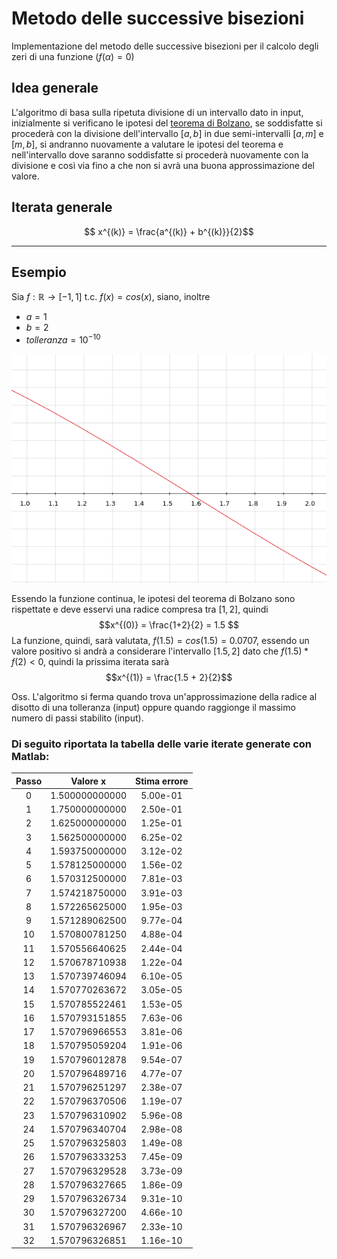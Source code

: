 # Metodo delle successive bisezioni

Implementazione del metodo delle successive bisezioni per il calcolo degli zeri di una funzione $(f(\alpha) = 0)$

## Idea generale
L'algoritmo di basa sulla ripetuta divisione di un intervallo dato in input, inizialmente si verificano le ipotesi del [teorema di Bolzano](https://it.wikipedia.org/wiki/Teorema_di_Bolzano), se soddisfatte si procederà con la divisione dell'intervallo $[a, b]$ in due semi-intervalli $[a, m]$ e $[m , b]$, si andranno nuovamente a valutare le ipotesi del teorema e nell'intervallo dove saranno soddisfatte si procederà nuovamente con la divisione e così via fino a che non si avrà una buona approssimazione del valore.

## Iterata generale

$$ x^{(k)} = \frac{a^{(k)} + b^{(k)}}{2}$$

----

## Esempio 

Sia $f: \mathbb{R} \longrightarrow [-1, 1]$ t.c. $f(x) = cos(x)$,
siano, inoltre 
* $a = 1$
* $b = 2$  
* $tolleranza = 10^{-10}$

<div align="center"><img src="img/Cos.png" /></div>

Essendo la funzione continua, le ipotesi del teorema di Bolzano sono rispettate e deve esservi una radice compresa tra $[1, 2]$, quindi 
$$x^{(0)} = \frac{1+2}{2} = 1.5 $$
La funzione, quindi, sarà valutata, $f(1.5) = cos(1.5) = 0.0707$, essendo un valore positivo si andrà a considerare l'intervallo $[1.5, 2]$ dato che $f(1.5)*f(2) < 0$, quindi la prissima iterata sarà
$$x^{(1)} = \frac{1.5 + 2}{2}$$

Oss. L'algoritmo si ferma quando trova un'approssimazione della radice al disotto di una tolleranza (input) oppure quando raggionge il massimo numero di passi stabilito (input).

### Di seguito riportata la tabella delle varie iterate generate con Matlab:

| Passo |    Valore x    | Stima errore  |
|:----: |      :----:    |    :----:     |
| 0     | 1.500000000000 | 5.00e-01      |
| 1     | 1.750000000000 | 2.50e-01      |
| 2     | 1.625000000000 | 1.25e-01      |
| 3     | 1.562500000000 | 6.25e-02      |
| 4     | 1.593750000000 | 3.12e-02      |
| 5     | 1.578125000000 | 1.56e-02      |
| 6     | 1.570312500000 | 7.81e-03      |
| 7     | 1.574218750000 | 3.91e-03      |
| 8     | 1.572265625000 | 1.95e-03      |
| 9     | 1.571289062500 | 9.77e-04      |
| 10    | 1.570800781250 | 4.88e-04      |
| 11    | 1.570556640625 | 2.44e-04      |
| 12    | 1.570678710938 | 1.22e-04      |
| 13    | 1.570739746094 | 6.10e-05      |
| 14    | 1.570770263672 | 3.05e-05      |
| 15    | 1.570785522461 | 1.53e-05      |
| 16    | 1.570793151855 | 7.63e-06      |
| 17    | 1.570796966553 | 3.81e-06      |
| 18    | 1.570795059204 | 1.91e-06      |
| 19    | 1.570796012878 | 9.54e-07      |
| 20    | 1.570796489716 | 4.77e-07      |
| 21    | 1.570796251297 | 2.38e-07      |
| 22    | 1.570796370506 | 1.19e-07      |
| 23    | 1.570796310902 | 5.96e-08      |
| 24    | 1.570796340704 | 2.98e-08      |
| 25    | 1.570796325803 | 1.49e-08      |
| 26    | 1.570796333253 | 7.45e-09      |
| 27    | 1.570796329528 | 3.73e-09      |
| 28    | 1.570796327665 | 1.86e-09      |
| 29    | 1.570796326734 | 9.31e-10      |
| 30    | 1.570796327200 | 4.66e-10      |
| 31    | 1.570796326967 | 2.33e-10      |
| 32    | 1.570796326851 | 1.16e-10      |


